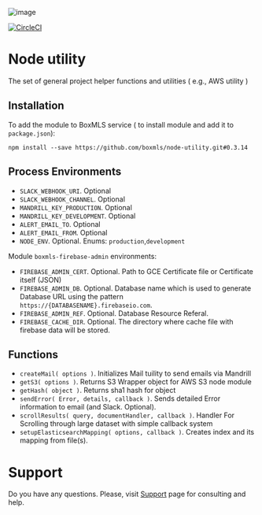 ![image](https://user-images.githubusercontent.com/308489/57512890-9acacc00-7315-11e9-854f-ad77da4d2742.png)

[![CircleCI](https://circleci.com/gh/boxmls/node-utility.svg?style=svg)](https://circleci.com/gh/boxmls/node-utility)

# Node utility

The set of general project helper functions and utilities ( e.g., AWS utility )

## Installation

To add the module to BoxMLS service ( to install module and add it to `package.json`):
 
```
npm install --save https://github.com/boxmls/node-utility.git#0.3.14
```

## Process Environments

* `SLACK_WEBHOOK_URI`. Optional
* `SLACK_WEBHOOK_CHANNEL`. Optional
* `MANDRILL_KEY_PRODUCTION`. Optional
* `MANDRILL_KEY_DEVELOPMENT`. Optional
* `ALERT_EMAIL_TO`. Optional
* `ALERT_EMAIL_FROM`. Optional
* `NODE_ENV`. Optional. Enums: `production`,`development`

Module `boxmls-firebase-admin` environments:
* `FIREBASE_ADMIN_CERT`. Optional. Path to GCE Certificate file or Certificate itself (JSON) 
* `FIREBASE_ADMIN_DB`. Optional. Database name which is used to generate Database URL using the pattern `https://{DATABASENAME}.firebaseio.com`.
* `FIREBASE_ADMIN_REF`. Optional. Database Resource Referal.
* `FIREBASE_CACHE_DIR`. Optional. The directory where cache file with firebase data will be stored.

## Functions

* `createMail( options )`. Initializes Mail tuility to send emails via Mandrill
* `getS3( options )`. Returns S3 Wrapper object for AWS S3 node module
* `getHash( object )`. Returns sha1 hash for object
* `sendError( Error, details, callback )`. Sends detailed Error information to email (and Slack. Optional).
* `scrollResults( query, documentHandler, callback )`. Handler For Scrolling through large dataset with simple callback system
* `setupElasticsearchMapping( options, callback )`. Creates index and its mapping from file(s).

# Support

Do you have any questions. Please, visit [Support](https://boxmls.github.io/support) page for consulting and help.